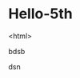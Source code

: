 # Hello-5th
\<html>
  <head>bdsb
    <title>
      bvdsskj
    </title>
  </head>
  <body>
    <p> dsn </p>
  </body>
  </html>
